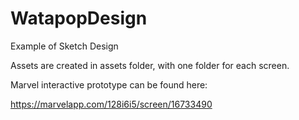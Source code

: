 # WatapopDesign
Example of Sketch Design

Assets are created in assets folder, with one folder for each screen.

Marvel interactive prototype can be found here:

https://marvelapp.com/128i6i5/screen/16733490
